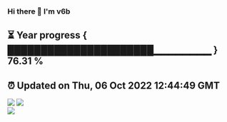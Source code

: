 ### Hi there 👋  I'm v6b  
⏳ Year progress { ██████████████████████▁▁▁▁▁▁▁▁ } 76.31 %
---
⏰ Updated on Thu, 06 Oct 2022 12:44:49 GMT
---
![](https://github-readme-stats.vercel.app/api?username=v6b&bg_color=30,e96443,904e95&title_color=fff&text_color=fff&layout=compact)
![](https://github-readme-stats.vercel.app/api/top-langs/?username=v6b&layout=compact&bg_color=30,e96443,904e95&title_color=fff&text_color=fff)  
![](https://gcore.jsdelivr.net/gh/v6b/v6b@main/assets/github-contribution-grid-snake.svg)

